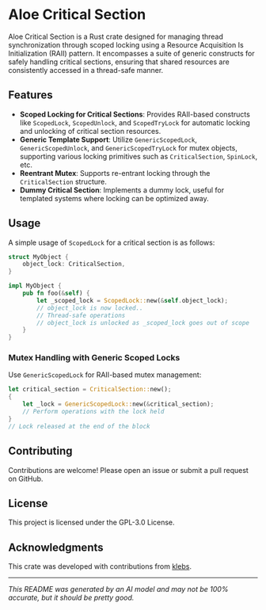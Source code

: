 # Aloe Critical Section

Aloe Critical Section is a Rust crate designed for managing thread synchronization through scoped locking using a Resource Acquisition Is Initialization (RAII) pattern. It encompasses a suite of generic constructs for safely handling critical sections, ensuring that shared resources are consistently accessed in a thread-safe manner.

## Features

- **Scoped Locking for Critical Sections**: Provides RAII-based constructs like `ScopedLock`, `ScopedUnlock`, and `ScopedTryLock` for automatic locking and unlocking of critical section resources.
- **Generic Template Support**: Utilize `GenericScopedLock`, `GenericScopedUnlock`, and `GenericScopedTryLock` for mutex objects, supporting various locking primitives such as `CriticalSection`, `SpinLock`, etc.
- **Reentrant Mutex**: Supports re-entrant locking through the `CriticalSection` structure.
- **Dummy Critical Section**: Implements a dummy lock, useful for templated systems where locking can be optimized away.

## Usage

A simple usage of `ScopedLock` for a critical section is as follows:

```rust
struct MyObject {
    object_lock: CriticalSection,
}

impl MyObject {
    pub fn foo(&self) {
        let _scoped_lock = ScopedLock::new(&self.object_lock);
        // object_lock is now locked..
        // Thread-safe operations
        // object_lock is unlocked as _scoped_lock goes out of scope
    }
}
```

### Mutex Handling with Generic Scoped Locks

Use `GenericScopedLock` for RAII-based mutex management:

```rust
let critical_section = CriticalSection::new();
{
    let _lock = GenericScopedLock::new(&critical_section);
    // Perform operations with the lock held
}
// Lock released at the end of the block
```

## Contributing

Contributions are welcome! Please open an issue or submit a pull request on GitHub.

## License

This project is licensed under the GPL-3.0 License.

## Acknowledgments

This crate was developed with contributions from [klebs](https://github.com/klebs6/aloe-rs).

---

*This README was generated by an AI model and may not be 100% accurate, but it should be pretty good.*